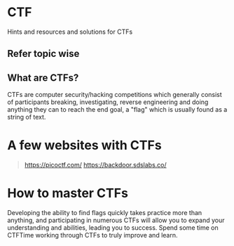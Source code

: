 ﻿# CTF
Hints and resources and solutions for CTFs

## Refer topic wise

## What are CTFs?
CTFs are computer security/hacking competitions which generally consist of participants breaking, investigating, reverse engineering and doing anything they can to reach the end goal, a "flag" which is usually found as a string of text.

# A few websites with CTFs 
> https://picoctf.com/
> https://backdoor.sdslabs.co/

# How to master CTFs
Developing the ability to find flags quickly takes practice more than anything, and participating in numerous CTFs will allow you to expand your understanding and abilities, leading you to success. Spend some time on CTFTime working through CTFs to truly improve and learn.
